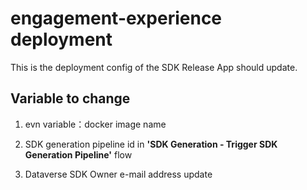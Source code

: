# engagement-experience deployment

This is the deployment config of the SDK Release App should update.

## Variable to change

1. evn variable：docker image name

2. SDK generation pipeline id in **'SDK Generation - Trigger SDK Generation Pipeline'** flow

3. Dataverse SDK Owner e-mail address update
